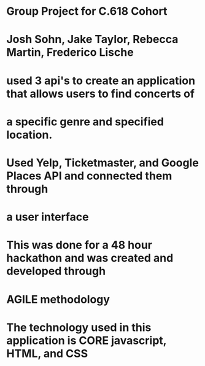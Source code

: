 # Group Project for C.618 Cohort

# Josh Sohn, Jake Taylor, Rebecca Martin, Frederico Lische

# used 3 api's to create an application that allows users to find concerts of 
# a specific genre and specified location.

# Used Yelp, Ticketmaster, and Google Places API and connected them through
# a user interface

# This was done for a 48 hour hackathon and was created and developed through
# AGILE methodology

# The technology used in this application is CORE javascript, HTML, and CSS



